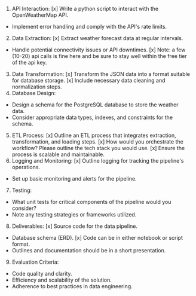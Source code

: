 1. API Interaction:
[x] Write a python script to interact with the OpenWeatherMap API.
- Implement error handling and comply with the API's rate limits.
2. Data Extraction:
[x] Extract weather forecast data at regular intervals.
- Handle potential connectivity issues or API downtimes.
[x] Note: a few (10-20) api calls is fine here and be sure to stay well within the free tier of the api key.
3. Data Transformation:
[x] Transform the JSON data into a format suitable for database storage.
[x] Include necessary data cleaning and normalization steps.
4. Database Design:
- Design a schema for the PostgreSQL database to store the weather data.
- Consider appropriate data types, indexes, and constraints for the schema.
5. ETL Process:
[x] Outline an ETL process that integrates extraction, transformation, and loading steps.
[x] How would you orchestrate the workflow? Please outline the tech stack you would use.
[x] Ensure the process is scalable and maintainable.
6. Logging and Monitoring:
[x] Outline logging for tracking the pipeline's operations.
- Set up basic monitoring and alerts for the pipeline.
7. Testing:
- What unit tests for critical components of the pipeline would you consider?
- Note any testing strategies or frameworks utilized.
8. Deliverables:
[x] Source code for the data pipeline.
- Database schema (ERD).
[x] Code can be in either notebook or script format.
- Outlines and documentation should be in a short presentation.
9. Evaluation Criteria:
- Code quality and clarity.
- Efficiency and scalability of the solution.
- Adherence to best practices in data engineering.
